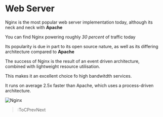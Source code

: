 # Web Server

Nginx is the most popular web server implementation today, although its neck and neck with **Apache**

You can find Nginx powering roughly _30 percent_ of traffic today

Its popularity is due in part to its open source nature, as well as its differing architecture compared to **Apache**

The success of Nginx is the result of an event driven architecture, combined with lightweight resource utilisation.

This makes it an excellent choice fo high bandwitdth services.

It runs on average 2.5x faster than Apache, which uses a process-driven architecture.

![Nginx](https://www.nginx.com/wp-content/uploads/2018/08/NGINX-logo-rgb-large.png)


> :ToCPrevNext